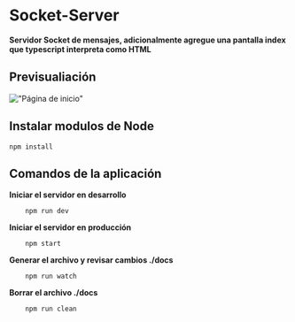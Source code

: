# Socket-Server
**Servidor Socket de mensajes, adicionalmente agregue una pantalla index que typescript interpreta como HTML**

## Previsualiación
!["Página de inicio"](https://ik.imagekit.io/demoxd/node-server-message_GXKRZN9Ix.png?tr=w-1080,h-566,fo-auto "Página de inicio")

## Instalar modulos de Node
```
npm install
```

## Comandos de la aplicación

**Iniciar el servidor en desarrollo**
```
    npm run dev
```

**Iniciar el servidor en producción**
```
    npm start
```

**Generar el archivo y revisar cambios ./docs**
```
    npm run watch
```

**Borrar el archivo ./docs**
```
    npm run clean
```